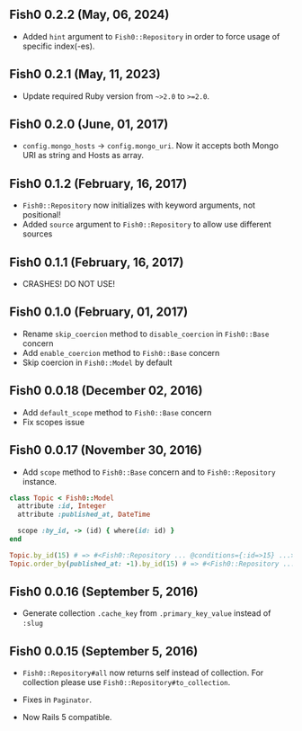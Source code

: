 ## Fish0 0.2.2 (May, 06, 2024) ##

* Added `hint` argument to `Fish0::Repository` in order to force usage of specific index(-es).

## Fish0 0.2.1 (May, 11, 2023) ##

* Update required Ruby version from `~>2.0` to `>=2.0`.

## Fish0 0.2.0 (June, 01, 2017) ##

* `config.mongo_hosts` -> `config.mongo_uri`. Now it accepts both Mongo URI as string and Hosts as array.

## Fish0 0.1.2 (February, 16, 2017) ##

* `Fish0::Repository` now initializes with keyword arguments, not positional!
* Added `source` argument to `Fish0::Repository` to allow use different sources

## Fish0 0.1.1 (February, 16, 2017) ##

* CRASHES! DO NOT USE!

## Fish0 0.1.0 (February, 01, 2017) ##

* Rename `skip_coercion` method to `disable_coercion` in `Fish0::Base` concern
* Add `enable_coercion` method to `Fish0::Base` concern
* Skip coercion in `Fish0::Model` by default

## Fish0 0.0.18 (December 02, 2016) ##

* Add `default_scope` method to `Fish0::Base` concern
* Fix scopes issue

## Fish0 0.0.17 (November 30, 2016) ##

* Add `scope` method to `Fish0::Base` concern and to `Fish0::Repository` instance.

```ruby
class Topic < Fish0::Model
  attribute :id, Integer
  attribute :published_at, DateTime

  scope :by_id, -> (id) { where(id: id) }
end

Topic.by_id(15) # => #<Fish0::Repository ... @conditions={:id=>15} ...>
Topic.order_by(published_at: -1).by_id(15) # => #<Fish0::Repository ... @conditions={:id=>15}, @order={:published_at=>-1} ...>
```

## Fish0 0.0.16 (September 5, 2016) ##

* Generate collection `.cache_key` from `.primary_key_value` instead of `:slug`

## Fish0 0.0.15 (September 5, 2016) ##

* `Fish0::Repository#all` now returns self instead of collection.
For collection please use `Fish0::Repository#to_collection`.

* Fixes in `Paginator`.

* Now Rails 5 compatible.

